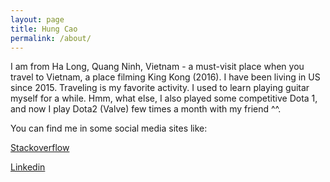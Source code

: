 ```yaml
---
layout: page
title: Hung Cao
permalink: /about/
---
```


I am from Ha Long, Quang Ninh, Vietnam - a must-visit place when you travel to Vietnam, a place filming King Kong (2016). I have been living in US since 2015. Traveling is my favorite activity. I used to learn playing guitar myself for a while. Hmm, what else, I also played some competitive Dota 1, and now I play Dota2 (Valve) few times a month with my friend ^^.

You can find me in some social media sites like:

[Stackoverflow](http://stackoverflow.com/users/6535426/hung-cao)

[Linkedin](https://www.linkedin.com/in/hungqcao/)
